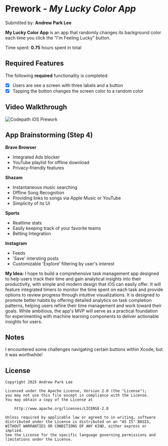 # Prework - *My Lucky Color App*

Submitted by: **Andrew Park Lee**

**My Lucky Color App** is an app that randomly changes its background color each time you click the "I'm Feeling Lucky" button.

Time spent: **0.75** hours spent in total

## Required Features

The following **required** functionality is completed:

- [X] Users are see a screen with three labels and a button
- [X] Tapping the button changes the screen color to a random color
 
## Video Walkthrough
![Codepath iOS Prework](https://github.com/user-attachments/assets/7a1a5c7c-5937-47fc-b3e1-0510fcb471aa)

## App Brainstorming (Step 4)
  
**Brave Browser**
- Integrated Ads blocker
- YouTube playlist for offline download
- Privacy-friendly features

**Shazam**
- Instantaneous music searching
- Offline Song Recognition
- Providing links to songs via Apple Music or YouTube
- Simplicity of its UI

**Sports**
- Realtime stats
- Easily keeping track of your favorite teams
- Betting Integration

**Instagram**
- Feeds
- 'Save' intersting posts
- Customizable 'Explore' filtering by user's interest

**My Idea:**
I hope to build a comprehensive task management app designed to help users track their time and gain analytical insights into their productivity, with simple and modern design that iOS can easily offer.
It will feature integrated timers to monitor the time spent on each task and provide options to review progress through intuitive visualizations. 
It is designed to promote better habits by offering detailed analytics on task completion patterns, 
helping users refine their time management and work toward their goals. 
While ambitious, the app's MVP will serve as a practical foundation for experimenting with machine learning components to deliver actionable insights for users.







## Notes

I encountered some challenges navigating certain buttons within Xcode, but it was worthwhile!

## License

    Copyright 2025 Andrew Park Lee

    Licensed under the Apache License, Version 2.0 (the "License");
    you may not use this file except in compliance with the License.
    You may obtain a copy of the License at

        http://www.apache.org/licenses/LICENSE-2.0

    Unless required by applicable law or agreed to in writing, software
    distributed under the License is distributed on an "AS IS" BASIS,
    WITHOUT WARRANTIES OR CONDITIONS OF ANY KIND, either express or implied.
    See the License for the specific language governing permissions and
    limitations under the License.
